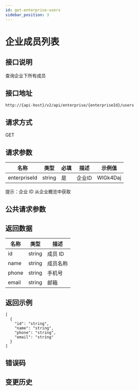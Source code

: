 ```yaml
---
id: get-enterprise-users
sidebar_position: 3
---
```


# 企业成员列表

## 接口说明

查询企业下所有成员

## 接口地址

```
http://{api-host}/v2/api/enterprise/{enterpriseId}/users
```

## 请求方式

GET

## 请求参数

| 名称 | 类型 | 必填 | 描述 | 示例值 |
| ---- | ---- | ---- | ---- | ------ |
| enterpriseId | string | 是 | 企业ID | WlGk4Daj |

提示：企业 ID 从企业概览中获取

## 公共请求参数

<!-- [公共请求参数](../../open-api#公共请求参数) -->

## 返回数据

| 名称 | 类型   | 描述     |
| ---- | ------ | -------- |
| id   | string | 成员 ID  |
| name | string | 成员名称 |
| phone | string | 手机号 |
| email | string | 邮箱 |

## 返回示例

```
[
  {
    "id": "string",
    "name": "string",
    "phone": "string",
    "email": "string"
  }
]
```

## 错误码

## 变更历史
